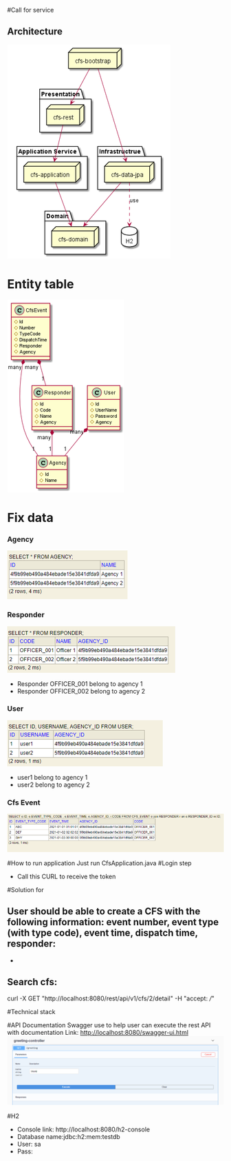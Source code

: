 #Call for service

## Architecture
![Screenshot](Architecture.png)

# Entity table
![Screenshot](Domain.png)

# Fix data
### Agency <br/>
![Screenshot](fix_data_agency.png)
### Responder <br/>
![Screenshot](fix_data_responder.png)
* Responder OFFICER_001 belong to agency 1
* Responder OFFICER_002 belong to agency 2
### User <br/>
![Screenshot](fix_data_user.png)
* user1 belong to agency 1
* user2 belong to agency 2
### Cfs Event <br/>
![Screenshot](fix_data_cfs_event.png)

#How to run application
    Just run CfsApplication.java
#Login step
* Call this CURL to receive the token
    
    


#Solution for 
##  User should be able to create a CFS with the following information: event number, event type (with type code), event time, dispatch time, responder:
*

## Search cfs: 
curl -X GET "http://localhost:8080/rest/api/v1/cfs/2/detail" -H  "accept: */*"

#Technical stack

#API  Documentation
Swagger use to help user can execute the rest API with documentation
Link: <http://localhost:8080/swagger-ui.html>
![Screenshot](swagger.png)

#H2
* Console link: http://localhost:8080/h2-console
* Database name:jdbc:h2:mem:testdb
* User: sa
* Pass: